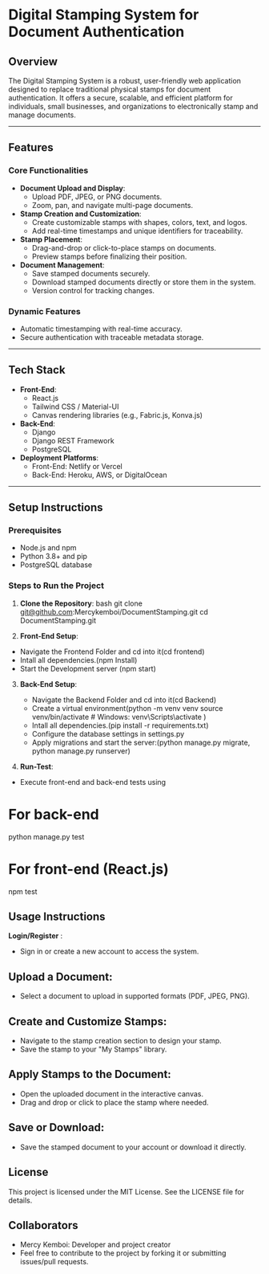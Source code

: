 # Digital Stamping System for Document Authentication

## Overview
The Digital Stamping System is a robust, user-friendly web application designed to replace traditional physical stamps for document authentication. It offers a secure, scalable, and efficient platform for individuals, small businesses, and organizations to electronically stamp and manage documents.

---


## **Features**
### **Core Functionalities**
- **Document Upload and Display**:
  - Upload PDF, JPEG, or PNG documents.
  - Zoom, pan, and navigate multi-page documents.
- **Stamp Creation and Customization**:
  - Create customizable stamps with shapes, colors, text, and logos.
  - Add real-time timestamps and unique identifiers for traceability.
- **Stamp Placement**:
  - Drag-and-drop or click-to-place stamps on documents.
  - Preview stamps before finalizing their position.
- **Document Management**:
  - Save stamped documents securely.
  - Download stamped documents directly or store them in the system.
  - Version control for tracking changes.

### **Dynamic Features**
- Automatic timestamping with real-time accuracy.
- Secure authentication with traceable metadata storage.

---

## **Tech Stack**
- **Front-End**: 
  - React.js
  - Tailwind CSS / Material-UI
  - Canvas rendering libraries (e.g., Fabric.js, Konva.js)
- **Back-End**: 
  - Django
  - Django REST Framework
  - PostgreSQL
- **Deployment Platforms**:
  - Front-End: Netlify or Vercel
  - Back-End: Heroku, AWS, or DigitalOcean

---

## **Setup Instructions**
### **Prerequisites**
- Node.js and npm
- Python 3.8+ and pip
- PostgreSQL database
### **Steps to Run the Project**
1. **Clone the Repository**:
bash
git clone git@github.com:Mercykemboi/DocumentStamping.git
cd DocumentStamping.git

2. **Front-End Setup**:
  - Navigate the Frontend Folder and cd into it(cd frontend)
  - Intall all dependencies.(npm Install)
  - Start the Development server (npm start)


3. **Back-End Setup**:
   - Navigate the Backend Folder and cd into it(cd Backend)
   - Create a virtual environment(python -m venv venv
source venv/bin/activate  # Windows: venv\Scripts\activate
)
   -  Intall all dependencies.(pip install -r requirements.txt)
   -  Configure the database settings in settings.py
   -  Apply migrations and start the server:(python manage.py migrate, python manage.py runserver)


4. **Run-Test**:
  - Execute front-end and back-end tests using
   # For back-end
python manage.py test

  # For front-end (React.js)
  npm test

## **Usage Instructions**
**Login/Register** :

- Sign in or create a new account to access the system.

## **Upload a Document**:

- Select a document to upload in supported formats (PDF, JPEG, PNG).

## **Create and Customize Stamps**:

- Navigate to the stamp creation section to design your stamp.
- Save the stamp to your "My Stamps" library.

## **Apply Stamps to the Document**:

- Open the uploaded document in the interactive canvas.
- Drag and drop or click to place the stamp where needed.
## **Save or Download**:

- Save the stamped document to your account or download it directly.


## License
This project is licensed under the MIT License. See the LICENSE file for details.

## Collaborators
- Mercy Kemboi: Developer and project creator
- Feel free to contribute to the project by forking it or submitting issues/pull requests.




